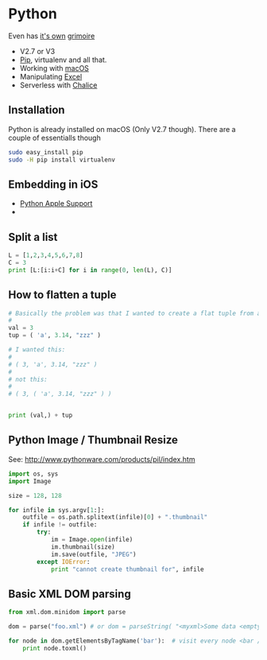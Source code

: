 # Python

Even has [it's own](http://taoofmac.com/space/dev/Python/Grimoire) [grimoire](./words.md)

 * V2.7 or V3
 * [Pip](./python.pip.md), virtualenv and all that.
 * Working with [macOS](./python.macos.md)
 * Manipulating [Excel](./python.excel.md)
 * Serverless with [Chalice](./python.chalice.md)


## Installation

Python is already installed on macOS (Only V2.7 though). There are a couple of essentialls though

```bash
sudo easy_install pip
sudo -H pip install virtualenv
```

## Embedding in iOS

 * [Python Apple Support](https://github.com/pybee/Python-Apple-support)
 * [](https://pybee.org/project/using/ios-app/)

## Split a list

```python
L = [1,2,3,4,5,6,7,8]
C = 3
print [L:[i:i+C] for i in range(0, len(L), C)]
```

## How to flatten a tuple

```python
# Basically the problem was that I wanted to create a flat tuple from a tuple and a single value like such:
#
val = 3
tup = ( 'a', 3.14, "zzz" )

# I wanted this:
#
# ( 3, 'a', 3.14, "zzz" )
#
# not this: 
#
# ( 3, ( 'a', 3.14, "zzz" ) )


print (val,) + tup
```

## Python Image / Thumbnail Resize

See: http://www.pythonware.com/products/pil/index.htm

```python
import os, sys
import Image

size = 128, 128

for infile in sys.argv[1:]:
	outfile = os.path.splitext(infile)[0] + ".thumbnail"
	if infile != outfile:
		try:
			im = Image.open(infile)
			im.thumbnail(size)
			im.save(outfile, "JPEG")
		except IOError:
			print "cannot create thumbnail for", infile
```

## Basic XML DOM parsing

```python
from xml.dom.minidom import parse

dom = parse("foo.xml") # or dom = parseString( "<myxml>Some data <empty/> some more data</myxml>" )

for node in dom.getElementsByTagName('bar'):  # visit every node <bar />
    print node.toxml()
```